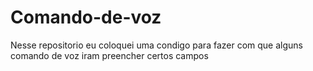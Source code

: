# Comando-de-voz
Nesse repositorio eu coloquei uma condigo para fazer com que alguns comando de voz iram preencher certos campos
